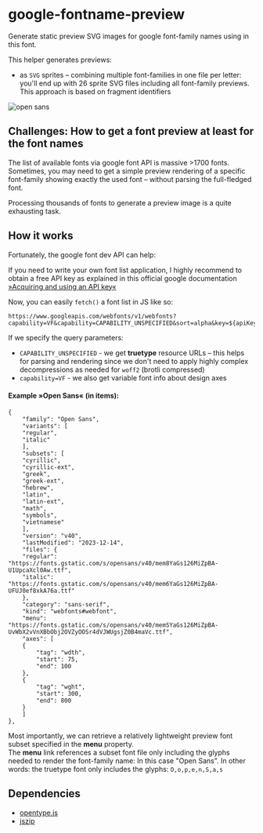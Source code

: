# google-fontname-preview
Generate static preview SVG images for google font-family names using in this font.  

This helper generates previews:    
* as `SVG` sprites – combining multiple font-families in one file per letter: you'll end up with 26 sprite SVG files including all font-family previews. This approach is based on fragment identifiers  

![open sans](https://github.com/herrstrietzel/google-fontname-preview/preview_images/o.svg#open-sans?raw=true)  



## Challenges: How to get a font preview at least for the font names
The list of available fonts via google font API is massive >1700 fonts.  
Sometimes, you may need to get a simple preview rendering of a specific font-family showing exactly the used font – without parsing the full-fledged font.  

Processing thousands of fonts to generate a preview image is a quite exhausting task.

## How it works 
Fortunately, the google font dev API can help:   

If you need to write your own font list application, I highly recommend to obtain a free API key as explained in this official google documentation  [»Acquiring and using an API key«](https://developers.google.com/fonts/docs/developer_api#APIKey)

Now, you can easily `fetch()` a font list in JS like so:   

```
https://www.googleapis.com/webfonts/v1/webfonts?capability=VF&capability=CAPABILITY_UNSPECIFIED&sort=alpha&key=${apiKey}`
```

If we specify the query parameters:  

* `CAPABILITY_UNSPECIFIED` - we get **truetype** resource URLs – this helps for parsing and rendering since we don't need to apply highly complex decompressions as needed for `woff2` (brotli compressed)  
* `capability=VF` - we also get variable font info about design axes




#### Example »Open Sans« (in items): 

```
{
    "family": "Open Sans",
    "variants": [
    "regular",
    "italic"
    ],
    "subsets": [
    "cyrillic",
    "cyrillic-ext",
    "greek",
    "greek-ext",
    "hebrew",
    "latin",
    "latin-ext",
    "math",
    "symbols",
    "vietnamese"
    ],
    "version": "v40",
    "lastModified": "2023-12-14",
    "files": {
    "regular": "https://fonts.gstatic.com/s/opensans/v40/mem8YaGs126MiZpBA-U1UpcaXcl0Aw.ttf",
    "italic": "https://fonts.gstatic.com/s/opensans/v40/mem6YaGs126MiZpBA-UFUJ0ef8xkA76a.ttf"
    },
    "category": "sans-serif",
    "kind": "webfonts#webfont",
    "menu": "https://fonts.gstatic.com/s/opensans/v40/memSYaGs126MiZpBA-UvWbX2vVnXBbObj2OVZyOOSr4dVJWUgsjZ0B4maVc.ttf",
    "axes": [
    {
        "tag": "wdth",
        "start": 75,
        "end": 100
    },
    {
        "tag": "wght",
        "start": 300,
        "end": 800
    }
    ]
},
```

Most importantly, we can retrieve a relatively lightweight preview  font subset specified in the **menu** property.  
The **menu** link references a subset font file only including the glyphs needed to render the font-family name: In this case "Open Sans". In other words: the truetype font only includes the glyphs: `O,o,p,e,n,S,a,s`


## Dependencies
* [opentype.js](https://github.com/opentypejs/opentype.js)
* [jszip](https://github.com/Stuk/jszip)
